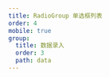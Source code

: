 ```yaml
---
title: RadioGroup 单选框列表
order: 4
mobile: true
group:
  title: 数据录入
  order: 3
  path: data
---
```


<code src="../demo/RadioGroup.tsx"></code>
<API src="../src/RadioGroup.tsx"></API>
